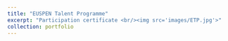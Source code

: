 ```yaml
---
title: "EUSPEN Talent Programme"
excerpt: "Participation certificate <br/><img src='images/ETP.jpg'>"
collection: portfolio
---
```



